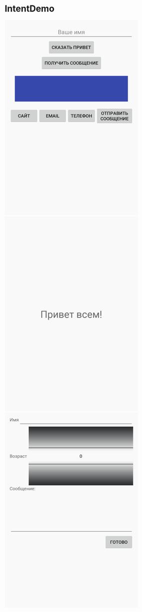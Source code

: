 # IntentDemo

![Main Screen](https://github.com/d-yaskevich/IntentDemo/blob/master/images/main_activity.png)
![Hello Screen](https://github.com/d-yaskevich/IntentDemo/blob/master/images/hello_activity.png)
![Message Screen](https://github.com/d-yaskevich/IntentDemo/blob/master/images/message_activity.png)
